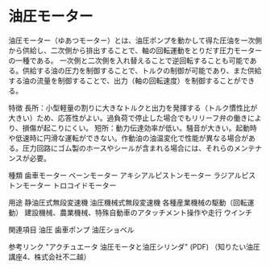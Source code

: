 # 油圧モーター

油圧モーター（ゆあつモーター）とは、油圧ポンプを動かして得た圧油を一次側から供給し、二次側から排出することで、軸の回転運動をとりだす圧力モーターの一種である。
一次側と二次側を入れ替えることで逆回転することも可能である。供給する油の圧力を制御することで、トルクの制御が可能であり、また供給する油の流量を制御することで、出力（軸の回転速度）を制御することができる。

特徴
長所：小型軽量の割りに大きなトルクと出力を発揮する（トルク慣性比が大きい）ため、応答性がよい。過負荷で停止した場合でもリリーフ弁の働きにより、損傷が起こりにくい。
短所：動力伝達効率が低い。騒音が大きい。起動時や低速時に円滑な運転ができない。作動油の油温変化で性能が異なる場合がある。圧力回路にゴム製のホースやシールが含まれる場合には、それらのメンテナンスが必要。

種類
歯車モーター
ベーンモーター
アキシアルピストンモーター
ラジアルピストンモーター
トロコイドモーター

用途
静油圧式無段変速機
油圧機械式無段変速機
各種産業機械の駆動（回転運動）
建設機械、農業機械、特殊自動車のアタッチメント操作や走行
ウインチ

関連項目
油圧
歯車ポンプ
油圧ショベル

参考リンク
"アクチュエータ 油圧モータと油圧シリンダ" (PDF) （知りたい油圧講座4、株式会社不二越）